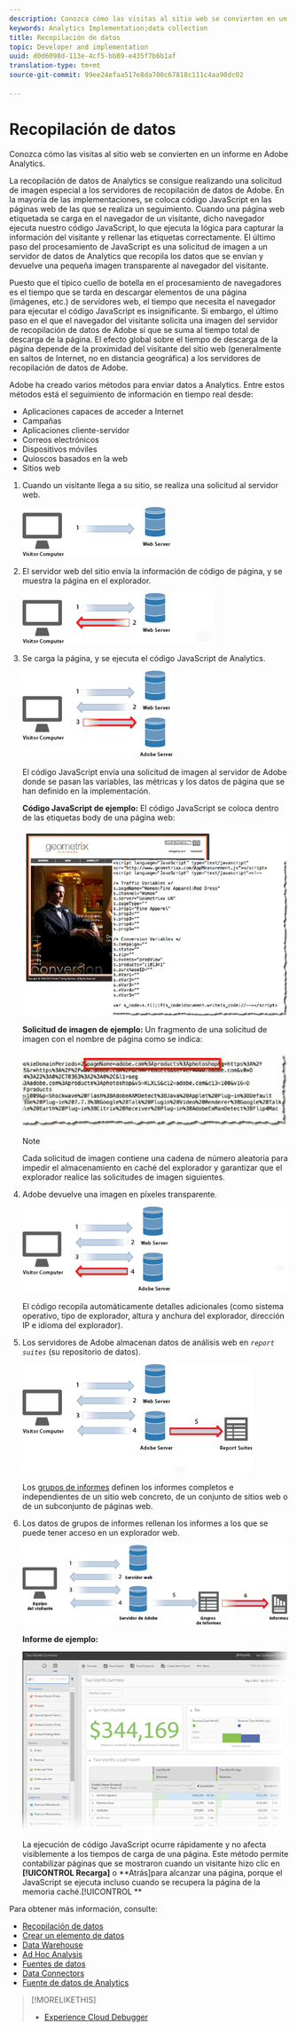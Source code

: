 ```yaml
---
description: Conozca cómo las visitas al sitio web se convierten en un informe en Adobe Analytics.
keywords: Analytics Implementation;data collection
title: Recopilación de datos
topic: Developer and implementation
uuid: d0d6098d-113e-4cf5-bb89-e435f7b6b1af
translation-type: tm+mt
source-git-commit: 99ee24efaa517e8da700c67818c111c4aa90dc02

---
```



# Recopilación de datos

Conozca cómo las visitas al sitio web se convierten en un informe en Adobe Analytics.

La recopilación de datos de Analytics se consigue realizando una solicitud de imagen especial a los servidores de recopilación de datos de Adobe. En la mayoría de las implementaciones, se coloca código JavaScript en las páginas web de las que se realiza un seguimiento. Cuando una página web etiquetada se carga en el navegador de un visitante, dicho navegador ejecuta nuestro código JavaScript, lo que ejecuta la lógica para capturar la información del visitante y rellenar las etiquetas correctamente. El último paso del procesamiento de JavaScript es una solicitud de imagen a un servidor de datos de Analytics que recopila los datos que se envían y devuelve una pequeña imagen transparente al navegador del visitante.

Puesto que el típico cuello de botella en el procesamiento de navegadores es el tiempo que se tarda en descargar elementos de una página (imágenes, etc.) de servidores web, el tiempo que necesita el navegador para ejecutar el código JavaScript es insignificante. Si embargo, el último paso en el que el navegador del visitante solicita una imagen del servidor de recopilación de datos de Adobe sí que se suma al tiempo total de descarga de la página. El efecto global sobre el tiempo de descarga de la página depende de la proximidad del visitante del sitio web (generalmente en saltos de Internet, no en distancia geográfica) a los servidores de recopilación de datos de Adobe.

Adobe ha creado varios métodos para enviar datos a Analytics. Entre estos métodos está el seguimiento de información en tiempo real desde:

* Aplicaciones capaces de acceder a Internet
* Campañas
* Aplicaciones cliente-servidor
* Correos electrónicos
* Dispositivos móviles
* Quioscos basados en la web
* Sitios web

<!-- 

<p>Need to reconcile with Data Collection topics in the user guide, in this guide, and in reference. </p>

 -->

1. Cuando un visitante llega a su sitio, se realiza una solicitud al servidor web.

   ![](assets/how-data-is-collected-1.png)

1. El servidor web del sitio envía la información de código de página, y se muestra la página en el explorador.

   ![](assets/how-data-is-collected-2.png)

1. Se carga la página, y se ejecuta el código JavaScript de Analytics.

   ![](assets/how-data-is-collected-3.png)

   El código JavaScript envía una solicitud de imagen al servidor de Adobe donde se pasan las variables, las métricas y los datos de página que se han definido en la implementación.

   **Código JavaScript de ejemplo:** El código JavaScript se coloca dentro de las etiquetas body de una página web:

   ![](assets/code-example-geometrixx.png)

   **Solicitud de imagen de ejemplo:** Un fragmento de una solicitud de imagen con el nombre de página como se indica:

   ![](assets/image-request-snippet.png)

   >[!NOTE]
   >
   >Cada solicitud de imagen contiene una cadena de número aleatoria para impedir el almacenamiento en caché del explorador y garantizar que el explorador realice las solicitudes de imagen siguientes.

1. Adobe devuelve una imagen en píxeles transparente.

   ![](assets/how-data-is-collected-4.png)

   El código recopila automáticamente detalles adicionales (como sistema operativo, tipo de explorador, altura y anchura del explorador, dirección IP e idioma del explorador).

1. Los servidores de Adobe almacenan datos de análisis web en *`report suites`* (su repositorio de datos).

   ![](assets/how-data-is-collected-5.png)

   Los [grupos de informes](https://marketing.adobe.com/resources/help/en_US/reference/report_suites_admin.html) definen los informes completos e independientes de un sitio web concreto, de un conjunto de sitios web o de un subconjunto de páginas web.

1. Los datos de grupos de informes rellenan los informes a los que se puede tener acceso en un explorador web.

   ![](assets/how-data-is-collected-6.png)

   **Informe de ejemplo:**

   ![](assets/two-months-summary-project.png)

   La ejecución de código JavaScript ocurre rápidamente y no afecta visiblemente a los tiempos de carga de una página. Este método permite contabilizar páginas que se mostraron cuando un visitante hizo clic en **[!UICONTROL Recarga]** o **Atrás]para alcanzar una página, porque el JavaScript se ejecuta incluso cuando se recupera la página de la memoria caché.[!UICONTROL **

Para obtener más información, consulte:

* [Recopilación de datos](/help/implement/js-implementation/data-collection/query-parameters.md)
* [Crear un elemento de datos](/help/implement/c-implement-with-dtm/t-data-element.md)
* [Data Warehouse](https://marketing.adobe.com/resources/help/en_US/reference/data_warehouse.html)
* [Ad Hoc Analysis ](https://marketing.adobe.com/resources/help/en_US/dsc/c_getting_started.html)
* [Fuentes de datos](https://marketing.adobe.com/resources/help/en_US/whitepapers/ftp/ftp_datasources.html)
* [Data Connectors](https://marketing.adobe.com/resources/help/en_US/whitepapers/ftp/ftp_genesis.html)
* [Fuente de datos de Analytics](/help/export/analytics-data-feed/data-feed-overview.md)

>[!MORELIKETHIS]
>       
>* [Experience Cloud Debugger](/help/implement/impl-testing/debugger.md)


